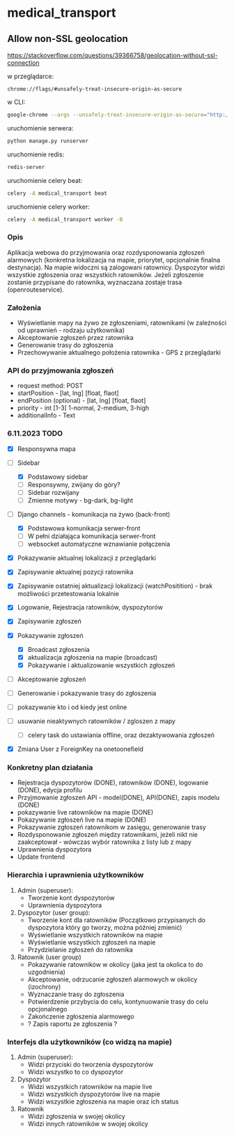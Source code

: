 # medical_transport

## Allow non-SSL geolocation
https://stackoverflow.com/questions/39366758/geolocation-without-ssl-connection

w przeglądarce:
```
chrome://flags/#unsafely-treat-insecure-origin-as-secure
```
w CLI:
```bash
google-chrome --args --unsafely-treat-insecure-origin-as-secure="http://whatever.test"
```

uruchomienie serwera:
```bash
python manage.py runserver
```

uruchomienie redis:
```bash
redis-server
```

uruchomienie celery beat:
```bash
celery -A medical_transport beat
```

uruchomienie celery worker:
```bash
celery -A medical_transport worker -B
```




### Opis
Aplikacja webowa do przyjmowania oraz rozdysponowania zgłoszeń alarmowych (konkretna lokalizacja na mapie, priorytet, opcjonalnie finalna destynacja). Na mapie widoczni są zalogowani ratownicy. Dyspozytor widzi wszystkie zgłoszenia oraz wszystkich ratowników. Jeżeli zgłoszenie zostanie przypisane do ratownika, wyznaczana zostaje trasa (openrouteservice).

### Założenia
- Wyświetlanie mapy na żywo ze zgłoszeniami, ratownikami (w zależności od uprawnień - rodzaju użytkownika)
- Akceptowanie zgłoszeń przez ratownika
- Generowanie trasy do zgłoszenia
- Przechowywanie aktualnego położenia ratownika - GPS z przeglądarki

### API do przyjmowania zgłoszeń
- request method: POST
- startPosition - [lat, lng] [float, flaot]
- endPosition (optional) - [lat, lng] [float, flaot]
- priority - int [1-3] 1-normal, 2-medium, 3-high
- additionalInfo - Text


### 6.11.2023 TODO
- [x] Responsywna mapa 
- [ ] Sidebar
  - [x] Podstawowy sidebar
  - [ ] Responsywny, zwijany do góry?
  - [ ] Sidebar rozwijany
  - [ ] Zmienne motywy - bg-dark, bg-light
- [ ] Django channels - komunikacja na żywo (back-front)
  - [x] Podstawowa komunikacja serwer-front
  - [ ] W pełni działająca komunikacja serwer-front
  - [ ] websocket automatyczne wznawianie połączenia
- [x] Pokazywanie aktualnej lokalizacji z przeglądarki
- [x] Zapisywanie aktualnej pozycji ratownika
- [x] Zapisywanie ostatniej aktualizacji lokalizacji (watchPositition) - brak możliwości przetestowania lokalnie
- [x] Logowanie, Rejestracja ratowników, dyspozytorów
- [x] Zapisywanie zgłoszeń
- [x] Pokazywanie zgłoszeń
  - [x] Broadcast zgłoszenia
  - [x] aktualizacja zgłoszenia na mapie (broadcast)
  - [x] Pokazywanie i aktualizowanie wszystkich zgłoszeń
- [ ] Akceptowanie zgłoszeń
- [ ] Generowanie i pokazywanie trasy do zgłoszenia
- [ ] pokazywanie kto i od kiedy jest online
- [ ] usuwanie nieaktywnych ratowników / zgloszen z mapy
  - [ ] celery task do ustawiania offline, oraz dezaktywowania zgłoszeń
- [x] Zmiana User z ForeignKey na onetoonefield


### Konkretny plan działania
 - Rejestracja dyspozytorów (DONE), ratowników (DONE), logowanie (DONE), edycja profilu
 - Przyjmowanie zgłoszeń API - model(DONE), API(DONE), zapis modelu (DONE)
 - pokazywanie live ratowników na mapie (DONE)
 - Pokazywanie zgłoszeń live na mapie (DONE)
 - Pokazywanie zgłoszeń ratownikom w zasięgu, generowanie trasy
 - Rozdysponowanie zgłoszeń między ratownikami, jeżeli nikt nie zaakceptował - wówczas wybór ratownika z listy lub z mapy
 - Uprawnienia dyspozytora
 - Update frontend


### Hierarchia i uprawnienia użytkowników
1. Admin (superuser):
   - Tworzenie kont dyspozytorów
   - Uprawnienia dyspozytora
2. Dyspozytor (user group):
   - Tworzenie kont dla ratowników (Początkowo przypisanych do dyspozytora który go tworzy, można później zmienić)
   - Wyświetlanie wszystkich ratowników na mapie
   - Wyświetlanie wszystkich zgłoszeń na mapie
   - Przydzielanie zgłoszeń do ratownika
3. Ratownik (user group)
   - Pokazywanie ratowników w okolicy (jaka jest ta okolica to do uzgodnienia)
   - Akceptowanie, odrzucanie zgłoszeń alarmowych w okolicy (izochrony)
   - Wyznaczanie trasy do zgłoszenia
   - Potwierdzenie przybycia do celu, kontynuowanie trasy do celu opcjonalnego
   - Zakończenie zgłoszenia alarmowego
   - ? Zapis raportu ze zgłoszenia ?


### Interfejs dla użytkowników (co widzą na mapie)
1. Admin (superuser):
    - Widzi przyciski do tworzenia dyspozytorów
    - Widzi wszystko to co dyspozytor
2. Dyspozytor
    - Widzi wszystkich ratowników na mapie live
    - Widzi wszystkich dyspozytorów live na mapie
    - Widzi wszystkie zgłoszenia na mapie oraz ich status
3. Ratownik
    - Widzi zgłoszenia w swojej okolicy
    - Widzi innych ratowników w swojej okolicy
